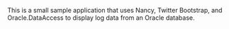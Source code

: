 This is a small sample application that uses Nancy, Twitter Bootstrap, 
and Oracle.DataAccess to display log data from an Oracle database.
